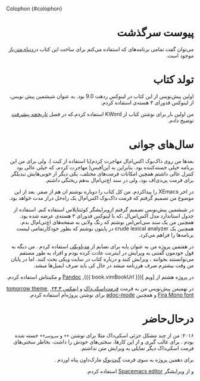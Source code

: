 Colophon {#colophon}

<div dir=rtl>

# پیوست سرگذشت

می‌توان گفت تمامی برنامه‌های که استفاده می‌کنم برای ساخت این کتاب در[دنیای‌متن‌باز](./floss.md#floss) موجود است.

# تولد کتاب

اولین پیش‌نویس از این کتاب در لینوکس  ردهت 9.0  بود. به عنوان شیشمین پیش نویس، از لینوکس فدورای ۳ هسته‌ی استفاده کردم. 

من اولین بار برای نوشتن کتاب از KWord استفاده کردم.که  در فصل [تاریخچه پیشرفت
](./revision_history.md#history-lesson) توضیح دادم.


# سال‌های جوانی

بعدها من روی داک‌بوک  اکس‌ام‌ال مهاجرت کردم(با استفاده از کیت ). ولی برای من این برنامه خیلی خسته‌کننده بود. بنابراین به اپن‌آفیس( مهاجرت کردم، که خیلی عالی بود کنترل عالی داشتم همچین امکانات فرمت‌های مختلف، یکی دیگر از خوبی‌هایش تبدیلگر برای فرمت پی‌دی‌اف  بود، ولی در سند اچ‌تی‌ام‌ال به‌هم ریختگی داشتم.

در اخر XEmacs را پیداکردم. من کل کتاب را  دوباره نوشتم ان هم از صفر. بعد از این موضوع من تصمیم گرفتم که فرمت داک‌بوک اکس‌ام‌ال یک راه‌حل دراز مدت خواهد بود.


در شیشمین پیش‌نویس تصمیم گرفتم ازویرایشگر  کوئنتاپلاس استفاده کنم. استفاده از جدول استاندارد مدل اکس‌اس‌ال  ،که  با لینوکس فدورای ۳ هسته‌ی عرضه شده بود. همچنین من یک سند سی‌اس‌اس نوشتم که رنگ ولابی به  صفحه‌های اچ‌تی‌ام‌ال بدم. همچنین یک crude lexical analyzer  در پایتون نوشتم که بطور خودکارتمامی لیست برنامه‌ها را فراهم می‌کرد.

در هفتمین پروژه من به عنوان پایه برای نصابم  از [مدیاویکی](http://www.mediawiki.org)  استفاده کردم . من دیگه  به قول خودمون گفتنی به ویرایش در اینترنت عادت کرده بودم و افراد به طور مستقم می‌توانستند بخوانند ، ویرایش کنند و درباره کتاب در سایت ویکی بحث کنند. اما در پایان من وقت بیشترم صرف هرزنامه میشد در حال کی باید صرف ایمیل‌ها میشد.

در پروژه هشتم از  [ویم ]({{ book.vimBookUrl }}), [Pandoc](http://johnmacfarlane.net/pandoc/README.html) و مکینتاش استفاده کردم.

در نهمیمن پیش‌نویس من به فرمت  [فرمت‌اسکی‌داک](http://asciidoctor.org/docs/what-is-asciidoc/) و [ ایمکس ۲۴.۳](http://www.masteringemacs.org/articles/2013/03/11/whats-new-emacs-24-3/),
[tomorrow theme](https://github.com/chriskempson/tomorrow-theme),
[Fira Mono font](https://www.mozilla.org/en-US/styleguide/products/firefox-os/typeface/#download-primary) و همچنین  [adoc-mode](https://github.com/sensorflo/adoc-mode/wiki) برای نوشتن پروژه‌ام استفاده کردم.


# درحال‌حاضر

۲۰۱۶: من از چند مشکل جزئی  اسکی‌داک مثلا برای نوشتن `++` و `سی‌وسی‌++` خسته شده بودم  . برای غالب گیری و از این کارها، سختی‌های خودش را داشت. بخاطر سختی‌های فرمت  اسکی‌داک دیگر تمایلی به ویرایش متن نداشتم.

برای دهمین پروژه  به سوی فرمت  [گیت‌بوک](https://www.gitbook.com)  مارک‌داون  پناه اوردم .


و از ویرایشگر  [Spacemacs editor](http://spacemacs.org) استفاده کردم.



